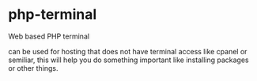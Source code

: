 # php-terminal
Web based PHP terminal

can be used for hosting that does not have terminal access like cpanel or semiliar, this will help you do something important like installing packages or other things.